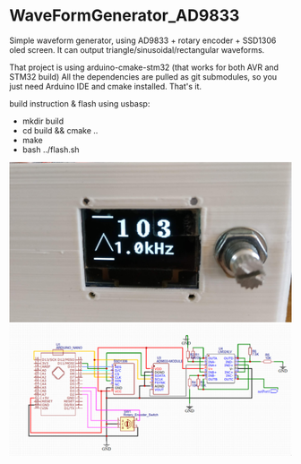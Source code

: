 # WaveFormGenerator_AD9833
Simple waveform generator, using AD9833 + rotary encoder + SSD1306 oled screen.
It can output triangle/sinusoidal/rectangular waveforms.

That project is using arduino-cmake-stm32 (that works for both AVR and STM32 build)
All the dependencies are pulled as git submodules, so you just need Arduino IDE and cmake installed.
That's it.

build instruction  & flash using usbasp:
* mkdir build
* cd build && cmake ..
* make
* bash ../flash.sh

![screenshot](schematics/pic.jpg?raw=true "front")
![screenshot](schematics/schematic.png?raw=true "schem")


